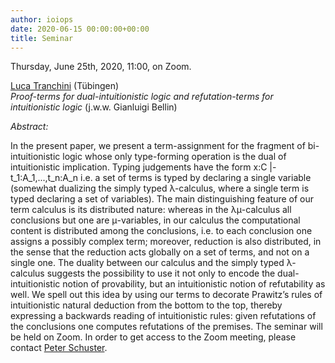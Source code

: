 ```yaml
---
author: ioiops
date: 2020-06-15 00:00:00+00:00
title: Seminar
---
```


Thursday, June 25th, 2020, 11:00, on Zoom.

[Luca Tranchini](https://uni-tuebingen.de/en/faculties/faculty-of-science/departments/computer-science/lehrstuehle/logik-und-sprachtheorie/persons/dr-luca-tranchini/) (Tübingen)\
_Proof-terms for dual-intuitionistic logic and refutation-terms for intuitionistic logic_ (j.w.w. Gianluigi Bellin)

*Abstract:* 

In the present paper, we present a term-assignment for the fragment of bi-intuitionistic logic whose only type-forming operation is the dual of intuitionistic implication. Typing judgements have the form x:C |- t_1:A_1,...,t_n:A_n i.e. a set of terms is typed by declaring a single variable (somewhat dualizing the simply typed λ-calculus, where a single term is typed declaring a set of variables). The main distinguishing feature of our term calculus is its distributed nature: whereas in the λμ-calculus all conclusions but one are μ-variables, in our calculus the computational content is distributed among the conclusions, i.e. to each conclusion one assigns a possibly complex term; moreover, reduction is also distributed, in the sense that the reduction acts globally on a set of terms, and not on a single one. The duality between our calculus and the simply typed λ-calculus suggests the possibility to use it not only to encode the dual-intuitionistic notion of provability, but an intuitionistic notion of refutability as well. We spell out this idea by using our terms to decorate Prawitz’s rules of intuitionistic natural deduction from the bottom to the top, thereby expressing a backwards reading of intuitionistic rules: given refutations of the conclusions one computes refutations of the premises. 
The seminar will be held on Zoom. In order to get access to the Zoom meeting, please contact [Peter Schuster](http://www.di.univr.it/?ent=persona&id=21404&lang=en).
